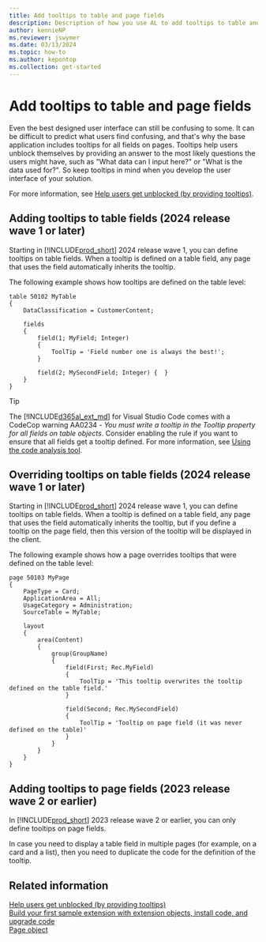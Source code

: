 ```yaml
---
title: Add tooltips to table and page fields
description: Description of how you use AL to add tooltips to table and page fields so that they're available when users hover over fields in the client.
author: kennieNP
ms.reviewer: jswymer
ms.date: 03/13/2024
ms.topic: how-to
ms.author: kepontop
ms.collection: get-started
---
```


# Add tooltips to table and page fields

Even the best designed user interface can still be confusing to some. It can be difficult to predict what users find confusing, and that's why the base application includes tooltips for all fields on pages. Tooltips help users unblock themselves by providing an answer to the most likely questions the users might have, such as "What data can I input here?" or "What is the data used for?". So keep tooltips in mind when you develop the user interface of your solution.

For more information, see [Help users get unblocked (by providing tooltips)](../user-assistance.md#help-users-get-unblocked).

## Adding tooltips to table fields (2024 release wave 1 or later)

Starting in [!INCLUDE[prod_short](includes/prod_short.md)] 2024 release wave 1, you can define tooltips on table fields. When a tooltip is defined on a table field, any page that uses the field automatically inherits the tooltip. 

The following example shows how tooltips are defined on the table level:

```AL
table 50102 MyTable
{
    DataClassification = CustomerContent;

    fields
    {
        field(1; MyField; Integer)
        {           
            ToolTip = 'Field number one is always the best!';
        }

        field(2; MySecondField; Integer) {  }
    }
}
```

> [!TIP]
> The [!INCLUDE[d365al_ext_md](../includes/d365al_ext_md.md)] for Visual Studio Code comes with a CodeCop warning AA0234 - *You must write a tooltip in the Tooltip property for all fields on table objects*. Consider enabling the rule if you want to ensure that all fields get a tooltip defined. For more information, see [Using the code analysis tool](devenv-using-code-analysis-tool.md).

## Overriding tooltips on table fields (2024 release wave 1 or later)

Starting in [!INCLUDE[prod_short](includes/prod_short.md)] 2024 release wave 1, you can define tooltips on table fields. When a tooltip is defined on a table field, any page that uses the field automatically inherits the tooltip, but if you define a tooltip on the page field, then this version of the tooltip will be displayed in the client.

The following example shows how a page overrides tooltips that were defined on the table level:

```AL
page 50103 MyPage
{
    PageType = Card;
    ApplicationArea = All;
    UsageCategory = Administration;
    SourceTable = MyTable;

    layout
    {
        area(Content)
        {
            group(GroupName)
            {
                field(First; Rec.MyField)
                {                   
                    ToolTip = 'This tooltip overwrites the tooltip defined on the table field.'
                }

                field(Second; Rec.MySecondField)
                {    
                    ToolTip = 'Tooltip on page field (it was never defined on the table)'
                }
            }
        }
    }
}
```



## Adding tooltips to page fields (2023 release wave 2 or earlier)

In [!INCLUDE[prod_short](includes/prod_short.md)] 2023 release wave 2 or earlier, you can only define tooltips on page fields. 

In case you need to display a table field in multiple pages (for example, on a card and a list), then you need to duplicate the code for the definition of the tooltip.

## Related information

[Help users get unblocked (by providing tooltips)](../user-assistance.md#help-users-get-unblocked)  
[Build your first sample extension with extension objects, install code, and upgrade code](devenv-extension-example.md)  
[Page object](devenv-page-object.md)  
